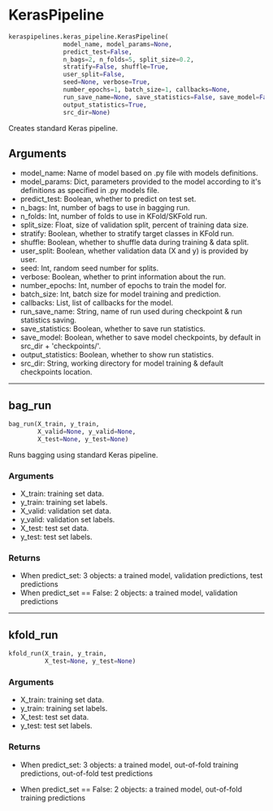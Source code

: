 # KerasPipeline

```python
keraspipelines.keras_pipeline.KerasPipeline(
               model_name, model_params=None,
               predict_test=False,
               n_bags=2, n_folds=5, split_size=0.2,
               stratify=False, shuffle=True,
               user_split=False,
               seed=None, verbose=True,
               number_epochs=1, batch_size=1, callbacks=None,
               run_save_name=None, save_statistics=False, save_model=False,
               output_statistics=True,
               src_dir=None)
```

Creates standard Keras pipeline.

## Arguments

- model_name: Name of model based on .py file with models definitions.
- model_params: Dict, parameters provided to the model according to it's definitions as specified in .py models file.
- predict_test: Boolean, whether to predict on test set.
- n_bags: Int, number of bags to use in bagging run.
- n_folds: Int, number of folds to use in KFold/SKFold run.
- split_size: Float, size of validation split, percent of training data size.
- stratify: Boolean, whether to stratify target classes in KFold run.
- shuffle: Boolean, whether to shuffle data during training & data split.
- user_split: Boolean, whether validation data (X and y) is provided by user.
- seed: Int, random seed number for splits.
- verbose: Boolean, whether to print information about the run.
- number_epochs: Int, number of epochs to train the model for.
- batch_size: Int, batch size for model training and prediction.
- callbacks: List, list of callbacks for the model.
- run_save_name: String, name of run used during checkpoint & run statistics saving.
- save_statistics: Boolean, whether to save run statistics.
- save_model: Boolean, whether to save model checkpoints, by default in src_dir + 'checkpoints/'.
- output_statistics: Boolean, whether to show run statistics.
- src_dir: String, working directory for model training & default checkpoints location.

--------------------------------------------------------------------------------

## bag_run

```python
bag_run(X_train, y_train,
        X_valid=None, y_valid=None,
        X_test=None, y_test=None)
```

Runs bagging using standard Keras pipeline.

### Arguments

- X_train: training set data.
- y_train: training set labels.
- X_valid: validation set data.
- y_valid: validation set labels.
- X_test: test set data.
- y_test: test set labels.

### Returns

- When predict_set: 3 objects: a trained model, validation predictions, test predictions
- When predict_set == False: 2 objects: a trained model, validation predictions

--------------------------------------------------------------------------------

## kfold_run

```python
kfold_run(X_train, y_train,
          X_test=None, y_test=None)
```

### Arguments

- X_train: training set data.
- y_train: training set labels.
- X_test: test set data.
- y_test: test set labels.

### Returns

- When predict_set: 3 objects: a trained model, out-of-fold training predictions, out-of-fold test predictions

- When predict_set == False: 2 objects: a trained model, out-of-fold training predictions
